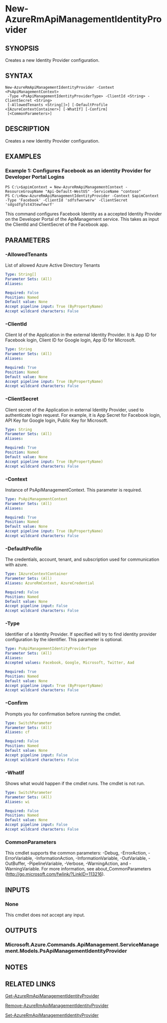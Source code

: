 ﻿---
external help file: Microsoft.Azure.Commands.ApiManagement.ServiceManagement.dll-Help.xml
online version: https://docs.microsoft.com/en-us/powershell/module/azurerm.apimanagement/new-azurermapimanagementidentityprovider
schema: 2.0.0
---

# New-AzureRmApiManagementIdentityProvider

## SYNOPSIS
Creates a new Identity Provider configuration.

## SYNTAX

```
New-AzureRmApiManagementIdentityProvider -Context <PsApiManagementContext>
 -Type <PsApiManagementIdentityProviderType> -ClientId <String> -ClientSecret <String>
 [-AllowedTenants <String[]>] [-DefaultProfile <IAzureContextContainer>] [-WhatIf] [-Confirm]
 [<CommonParameters>]
```

## DESCRIPTION
Creates a new Identity Provider configuration.

## EXAMPLES

### Example 1: Configures Facebook as an identity Provider for Developer Portal Logins
```
PS C:\>$apimContext = New-AzureRmApiManagementContext -ResourceGroupName "Api-Default-WestUS" -ServiceName "contoso"
PS C:\>New-AzureRmApiManagementIdentityProvider -Context $apimContext -Type 'Facebook' -ClientId 'sdfsfwerwerw' -ClientSecret 'sdgsdfgfst43tewfewrf'
```

This command configures Facebook Identity as a accepted Identity Provider on the Developer Portal of the ApiManagement service.
This takes as input the ClientId and ClientSecret of the Facebook app.

## PARAMETERS

### -AllowedTenants
List of allowed Azure Active Directory Tenants

```yaml
Type: String[]
Parameter Sets: (All)
Aliases: 

Required: False
Position: Named
Default value: None
Accept pipeline input: True (ByPropertyName)
Accept wildcard characters: False
```

### -ClientId
Client Id of the Application in the external Identity Provider.
It is App ID for Facebook login, Client ID for Google login, App ID for Microsoft.

```yaml
Type: String
Parameter Sets: (All)
Aliases: 

Required: True
Position: Named
Default value: None
Accept pipeline input: True (ByPropertyName)
Accept wildcard characters: False
```

### -ClientSecret
Client secret of the Application in external Identity Provider, used to authenticate login request.
For example, it is App Secret for Facebook login, API Key for Google login, Public Key for Microsoft.

```yaml
Type: String
Parameter Sets: (All)
Aliases: 

Required: True
Position: Named
Default value: None
Accept pipeline input: True (ByPropertyName)
Accept wildcard characters: False
```

### -Context
Instance of PsApiManagementContext.
This parameter is required.

```yaml
Type: PsApiManagementContext
Parameter Sets: (All)
Aliases: 

Required: True
Position: Named
Default value: None
Accept pipeline input: True (ByPropertyName)
Accept wildcard characters: False
```

### -DefaultProfile
The credentials, account, tenant, and subscription used for communication with azure.
 
```yaml
Type: IAzureContextContainer
Parameter Sets: (All)
Aliases: AzureRmContext, AzureCredential

Required: False
Position: Named
Default value: None
Accept pipeline input: False
Accept wildcard characters: False
```

### -Type
Identifier of a Identity Provider.
If specified will try to find identity provider configuration by the identifier.
This parameter is optional.

```yaml
Type: PsApiManagementIdentityProviderType
Parameter Sets: (All)
Aliases: 
Accepted values: Facebook, Google, Microsoft, Twitter, Aad

Required: True
Position: Named
Default value: None
Accept pipeline input: True (ByPropertyName)
Accept wildcard characters: False
```

### -Confirm
Prompts you for confirmation before running the cmdlet.

```yaml
Type: SwitchParameter
Parameter Sets: (All)
Aliases: cf

Required: False
Position: Named
Default value: None
Accept pipeline input: False
Accept wildcard characters: False
```

### -WhatIf
Shows what would happen if the cmdlet runs. The cmdlet is not run.

```yaml
Type: SwitchParameter
Parameter Sets: (All)
Aliases: wi

Required: False
Position: Named
Default value: None
Accept pipeline input: False
Accept wildcard characters: False
```

### CommonParameters
This cmdlet supports the common parameters: -Debug, -ErrorAction, -ErrorVariable, -InformationAction, -InformationVariable, -OutVariable, -OutBuffer, -PipelineVariable, -Verbose, -WarningAction, and -WarningVariable. For more information, see about_CommonParameters (http://go.microsoft.com/fwlink/?LinkID=113216).

## INPUTS

### None
This cmdlet does not accept any input.

## OUTPUTS

### Microsoft.Azure.Commands.ApiManagement.ServiceManagement.Models.PsApiManagementIdentityProvider

## NOTES

## RELATED LINKS

[Get-AzureRmApiManagementIdentityProvider](./Get-AzureRmApiManagementIdentityProvider.md)

[Remove-AzureRmApiManagementIdentityProvider](./Remove-AzureRmApiManagementIdentityProvider.md)

[Set-AzureRmApiManagementIdentityProvider](./Set-AzureRmApiManagementIdentityProvider.md)
